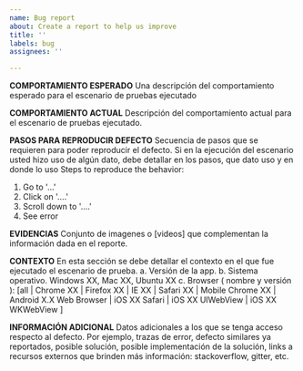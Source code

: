 ```yaml
---
name: Bug report
about: Create a report to help us improve
title: ''
labels: bug
assignees: ''

---
```


**C​OMPORTAMIENTO ESPERADO**
Una descripción del comportamiento esperado para el escenario de pruebas ejecutado

**C​OMPORTAMIENTO ACTUAL**
 Descripción del comportamiento actual para el escenario de pruebas ejecutado.

**P​ASOS PARA REPRODUCIR DEFECTO**
Secuencia de pasos que se requieren para poder reproducir el defecto. Si en la ejecución del escenario usted hizo uso de algún dato, debe detallar en los pasos, que dato uso y en donde lo uso
Steps to reproduce the behavior:
1. Go to '...'
2. Click on '....'
3. Scroll down to '....'
4. See error

**E​VIDENCIAS**
Conjunto de imagenes o [videos] que complementan la información dada en el reporte.

**C​ONTEXTO**
En esta sección se debe detallar el contexto en el que fue ejecutado el escenario de prueba.
a. V​ersión de la app.
b. S​istema operativo. Windows XX, Mac XX, Ubuntu XX
c. B​rowser ( nombre y versión ): [all | Chrome XX | Firefox XX | IE XX | Safari XX | Mobile Chrome XX |  Android X.X Web Browser | iOS XX Safari | iOS XX UIWebView | iOS XX  WKWebView ]

**I​NFORMACIÓN ADICIONAL**
Datos adicionales a los que se tenga acceso respecto al defecto. Por ejemplo, trazas de error, defecto similares ya reportados, posible solución, posible implementación de la solución, links a recursos externos que brinden más información: stackoverflow, gitter, etc.
